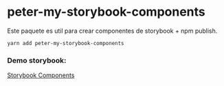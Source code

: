 # peter-my-storybook-components

Este paquete es util para crear componentes de storybook + npm publish.

```
yarn add peter-my-storybook-components
```	

### Demo storybook:

[Storybook Components](https://peteraraya.github.io/my-sb-components/?path=/story/example-introduction--page) 


